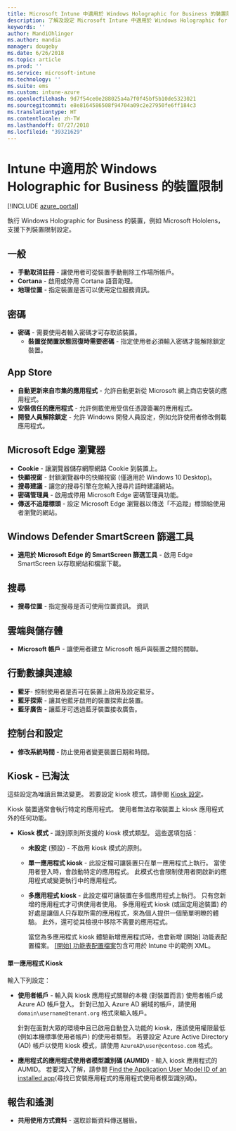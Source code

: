 ```yaml
---
title: Microsoft Intune 中適用於 Windows Holographic for Business 的裝置限制 - Azure | Microsoft Docs
description: 了解及設定 Microsoft Intune 中適用於 Windows Holographic for Business 的裝置限制設定，包括取消註冊、地理位置、密碼、從 App Store 安裝應用程式、Edge 中的 Cookie 和快顯、Windows Defender、搜尋、雲端與儲存體、藍牙連線能力、系統時間，以及 Azure 中的使用情況資料。
keywords: ''
author: MandiOhlinger
ms.author: mandia
manager: dougeby
ms.date: 6/26/2018
ms.topic: article
ms.prod: ''
ms.service: microsoft-intune
ms.technology: ''
ms.suite: ems
ms.custom: intune-azure
ms.openlocfilehash: 9d7f54ce0e288025a4a7f0f45bf5b10de5323021
ms.sourcegitcommit: e8e8164586508f94704a09c2e27950fe6ff184c3
ms.translationtype: HT
ms.contentlocale: zh-TW
ms.lasthandoff: 07/27/2018
ms.locfileid: "39321629"
---
```

# <a name="device-restriction-settings-for-windows-holographic-for-business-in-intune"></a>Intune 中適用於 Windows Holographic for Business 的裝置限制

[!INCLUDE [azure_portal](./includes/azure_portal.md)]

執行 Windows Holographic for Business 的裝置，例如 Microsoft Hololens，支援下列裝置限制設定。

## <a name="general"></a>一般

- **手動取消註冊** - 讓使用者可從裝置手動刪除工作場所帳戶。
- **Cortana** - 啟用或停用 Cortana 語音助理。
- **地理位置** - 指定裝置是否可以使用定位服務資訊。

## <a name="password"></a>密碼
-   **密碼** - 需要使用者輸入密碼才可存取該裝置。
    -   **裝置從閒置狀態回復時需要密碼** - 指定使用者必須輸入密碼才能解除鎖定裝置。

## <a name="app-store"></a>App Store

-   **自動更新來自市集的應用程式** - 允許自動更新從 Microsoft 網上商店安裝的應用程式。
-   **安裝信任的應用程式** - 允許側載使用受信任憑證簽署的應用程式。
-   **開發人員解除鎖定** - 允許 Windows 開發人員設定，例如允許使用者修改側載應用程式。

## <a name="edge-browser"></a>Microsoft Edge 瀏覽器

-   **Cookie** - 讓瀏覽器儲存網際網路 Cookie 到裝置上。
-   **快顯視窗** - 封鎖瀏覽器中的快顯視窗 (僅適用於 Windows 10 Desktop)。
-   **搜尋建議** - 讓您的搜尋引擎在您輸入搜尋片語時建議網站。
-   **密碼管理員** - 啟用或停用 Microsoft Edge 密碼管理員功能。
- **傳送不追蹤標頭** - 設定 Microsoft Edge 瀏覽器以傳送「不追蹤」標頭給使用者瀏覽的網站。

## <a name="windows-defender-smart-screen"></a>Windows Defender SmartScreen 篩選工具

- **適用於 Microsoft Edge 的 SmartScreen 篩選工具** - 啟用 Edge SmartScreen 以存取網站和檔案下載。

## <a name="search"></a>搜尋
- **搜尋位置** - 指定搜尋是否可使用位置資訊。 資訊

## <a name="cloud-and-storage"></a>雲端與儲存體
-   **Microsoft 帳戶** - 讓使用者建立 Microsoft 帳戶與裝置之間的關聯。

## <a name="cellular-and-connectivity"></a>行動數據與連線

-   **藍牙**- 控制使用者是否可在裝置上啟用及設定藍牙。
-   **藍牙探索** - 讓其他藍牙啟用的裝置探索此裝置。
-   **藍牙廣告** - 讓藍牙可透過藍牙裝置接收廣告。

## <a name="control-panel-and-settings"></a>控制台和設定

- **修改系統時間** - 防止使用者變更裝置日期和時間。

## <a name="kiosk---obsolete"></a>Kiosk - 已淘汰

這些設定為唯讀且無法變更。 若要設定 kiosk 模式，請參閱 [Kiosk 設定](kiosk-settings.md#windows-holographic-for-business)。

Kiosk 裝置通常會執行特定的應用程式。 使用者無法存取裝置上 kiosk 應用程式外的任何功能。

- **Kiosk 模式** - 識別原則所支援的 kiosk 模式類型。 這些選項包括：

  - **未設定** (預設) - 不啟用 kiosk 模式的原則。 
  - **單一應用程式 kiosk** - 此設定檔可讓裝置只在單一應用程式上執行。 當使用者登入時，會啟動特定的應用程式。 此模式也會限制使用者開啟新的應用程式或變更執行中的應用程式。
  - **多應用程式 kiosk** - 此設定檔可讓裝置在多個應用程式上執行。 只有您新增的應用程式才可供使用者使用。 多應用程式 kiosk (或固定用途裝置) 的好處是讓個人只存取所需的應用程式，來為個人提供一個簡單明瞭的體驗。 此外，還可從其檢視中移除不需要的應用程式。 
  
    當您為多應用程式 kiosk 體驗新增應用程式時，也會新增 [開始] 功能表配置檔案。 [[開始] 功能表配置檔案](https://docs.microsoft.com/hololens/hololens-kiosk#start-layout-file-for-intune)包含可用於 Intune 中的範例 XML。 

#### <a name="single-app-kiosks"></a>單一應用程式 Kiosk
輸入下列設定：

- **使用者帳戶** - 輸入與 kiosk 應用程式關聯的本機 (對裝置而言) 使用者帳戶或 Azure AD 帳戶登入。 針對已加入 Azure AD 網域的帳戶，請使用 `domain\username@tenant.org` 格式來輸入帳戶。 

    針對在面對大眾的環境中且已啟用自動登入功能的 kiosk，應該使用權限最低 (例如本機標準使用者帳戶) 的使用者類型。 若要設定 Azure Active Directory (AD) 帳戶以使用 kiosk 模式，請使用 `AzureAD\user@contoso.com` 格式。

- **應用程式的應用程式使用者模型識別碼 (AUMID)** - 輸入 kiosk 應用程式的 AUMID。 若要深入了解，請參閱 [Find the Application User Model ID of an installed app](https://docs.microsoft.com/windows-hardware/customize/enterprise/find-the-application-user-model-id-of-an-installed-app)(尋找已安裝應用程式的應用程式使用者模型識別碼)。

## <a name="reporting-and-telemetry"></a>報告和遙測

- **共用使用方式資料** - 選取診斷資料傳送層級。
